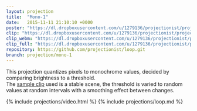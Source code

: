 ```yaml
---
layout: projection
title:  "Mono-1"
date:   2015-11-11 21:10:10 +0000
poster: "https://dl.dropboxusercontent.com/u/1279136/projectionist/projections/mono-1/poster600.png"
clip: "https://dl.dropboxusercontent.com/u/1279136/projectionist/projections/mono-1/clip600.mp4"
clip_webm: "https://dl.dropboxusercontent.com/u/1279136/projectionist/projections/mono-1/clip600.webm"
clip_full: "https://dl.dropboxusercontent.com/u/1279136/projectionist/projections/mono-1/original.mov"
repository: https://github.com/projectionist/loop.git
branch: projection/mono-1
---
```


This projection quantizes pixels to monochrome values, decided by comparing brightness to a threshold.  
The [sample clip](https://dl.dropboxusercontent.com/u/1279136/projectionist/projections/mono-1/IMG_0022.m4v) used is a stable scene, the threshold is varied to random values at random intervals with a smoothing effect between changes.

{% include projections/video.html %}
{% include projections/loop.md %}
